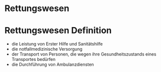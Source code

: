# Rettungswesen

# Rettungswesen Definition
+ die Leistung von Erster Hilfe und Sanitätshilfe
+ die notfallmedizinische Versorgung
+ der Transport von Personen, die wegen ihre Gesundheitszustands eines Transportes bedürfen
+ die Durchführung von Ambulanzdiensten